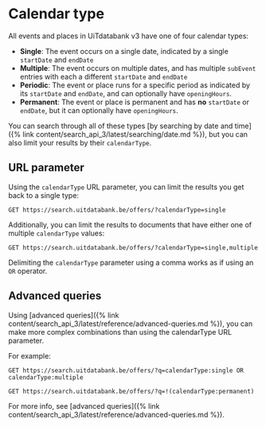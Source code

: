 ---
---

# Calendar type

All events and places in UiTdatabank v3 have one of four calendar types:

* **Single**: The event occurs on a single date, indicated by a single `startDate` and `endDate`
* **Multiple**: The event occurs on multiple dates, and has multiple `subEvent` entries with each a different `startDate` and `endDate`
* **Periodic**: The event or place runs for a specific period as indicated by its `startDate` and `endDate`, and can optionally have `openingHours`.
* **Permanent**: The event or place is permanent and has **no** `startDate` or `endDate`, but it can optionally have `openingHours`.

You can search through all of these types [by searching by date and time]({% link content/search_api_3/latest/searching/date.md %}), but you can also limit your results by their `calendarType`.

## URL parameter

Using the `calendarType` URL parameter, you can limit the results you get back to a single type:

```
GET https://search.uitdatabank.be/offers/?calendarType=single
```

Additionally, you can limit the results to documents that have either one of multiple `calendarType` values:

```
GET https://search.uitdatabank.be/offers/?calendarType=single,multiple
```

Delimiting the `calendarType` parameter using a comma works as if using an `OR` operator.

## Advanced queries

Using [advanced queries]({% link content/search_api_3/latest/reference/advanced-queries.md %}), you can make more complex combinations than using the calendarType URL parameter.

For example:

```
GET https://search.uitdatabank.be/offers/?q=calendarType:single OR calendarType:multiple
```

```
GET https://search.uitdatabank.be/offers/?q=!(calendarType:permanent)
```

For more info, see [advanced queries]({% link content/search_api_3/latest/reference/advanced-queries.md %}).

